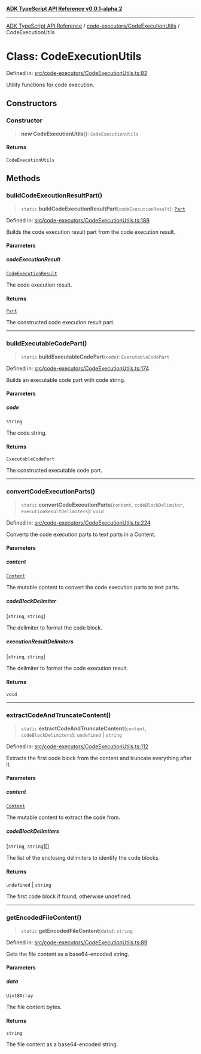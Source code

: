 [**ADK TypeScript API Reference v0.0.1-alpha.2**](../../../README.md)

***

[ADK TypeScript API Reference](../../../modules.md) / [code-executors/CodeExecutionUtils](../README.md) / CodeExecutionUtils

# Class: CodeExecutionUtils

Defined in: [src/code-executors/CodeExecutionUtils.ts:82](https://github.com/njraladdin/adk-typescript/blob/main/src/code-executors/CodeExecutionUtils.ts#L82)

Utility functions for code execution.

## Constructors

### Constructor

> **new CodeExecutionUtils**(): `CodeExecutionUtils`

#### Returns

`CodeExecutionUtils`

## Methods

### buildCodeExecutionResultPart()

> `static` **buildCodeExecutionResultPart**(`codeExecutionResult`): [`Part`](../../../models/types/interfaces/Part.md)

Defined in: [src/code-executors/CodeExecutionUtils.ts:189](https://github.com/njraladdin/adk-typescript/blob/main/src/code-executors/CodeExecutionUtils.ts#L189)

Builds the code execution result part from the code execution result.

#### Parameters

##### codeExecutionResult

[`CodeExecutionResult`](../interfaces/CodeExecutionResult.md)

The code execution result.

#### Returns

[`Part`](../../../models/types/interfaces/Part.md)

The constructed code execution result part.

***

### buildExecutableCodePart()

> `static` **buildExecutableCodePart**(`code`): `ExecutableCodePart`

Defined in: [src/code-executors/CodeExecutionUtils.ts:174](https://github.com/njraladdin/adk-typescript/blob/main/src/code-executors/CodeExecutionUtils.ts#L174)

Builds an executable code part with code string.

#### Parameters

##### code

`string`

The code string.

#### Returns

`ExecutableCodePart`

The constructed executable code part.

***

### convertCodeExecutionParts()

> `static` **convertCodeExecutionParts**(`content`, `codeBlockDelimiter`, `executionResultDelimiters`): `void`

Defined in: [src/code-executors/CodeExecutionUtils.ts:224](https://github.com/njraladdin/adk-typescript/blob/main/src/code-executors/CodeExecutionUtils.ts#L224)

Converts the code execution parts to text parts in a Content.

#### Parameters

##### content

[`Content`](../../../models/types/interfaces/Content.md)

The mutable content to convert the code execution parts to text parts.

##### codeBlockDelimiter

\[`string`, `string`\]

The delimiter to format the code block.

##### executionResultDelimiters

\[`string`, `string`\]

The delimiter to format the code execution result.

#### Returns

`void`

***

### extractCodeAndTruncateContent()

> `static` **extractCodeAndTruncateContent**(`content`, `codeBlockDelimiters`): `undefined` \| `string`

Defined in: [src/code-executors/CodeExecutionUtils.ts:112](https://github.com/njraladdin/adk-typescript/blob/main/src/code-executors/CodeExecutionUtils.ts#L112)

Extracts the first code block from the content and truncate everything after it.

#### Parameters

##### content

[`Content`](../../../models/types/interfaces/Content.md)

The mutable content to extract the code from.

##### codeBlockDelimiters

\[`string`, `string`\][]

The list of the enclosing delimiters to identify the code blocks.

#### Returns

`undefined` \| `string`

The first code block if found, otherwise undefined.

***

### getEncodedFileContent()

> `static` **getEncodedFileContent**(`data`): `string`

Defined in: [src/code-executors/CodeExecutionUtils.ts:89](https://github.com/njraladdin/adk-typescript/blob/main/src/code-executors/CodeExecutionUtils.ts#L89)

Gets the file content as a base64-encoded string.

#### Parameters

##### data

`Uint8Array`

The file content bytes.

#### Returns

`string`

The file content as a base64-encoded string.
